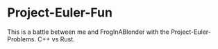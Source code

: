 # Project-Euler-Fun

This is a battle between me and FrogInABlender with the Project-Euler-Problems. C++ vs Rust.
